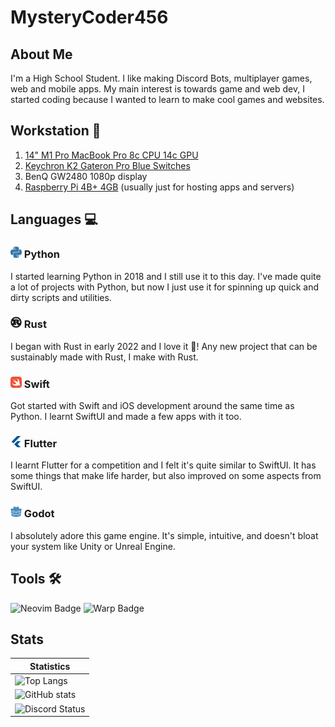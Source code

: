 # MysteryCoder456

## About Me
I'm a High School Student. I like making Discord Bots, multiplayer games, web and mobile apps. My main interest is towards game and web dev,
I started coding because I wanted to learn to make cool games and websites.

## Workstation 💪
1. [14" M1 Pro MacBook Pro 8c CPU 14c GPU](https://support.apple.com/kb/SP854)
2. [Keychron K2 Gateron Pro Blue Switches](https://www.keychron.com/products/keychron-k2-wireless-mechanical-keyboard?variant=31063869784153)
3. BenQ GW2480 1080p display
4. [Raspberry Pi 4B+ 4GB](https://www.raspberrypi.com/products/raspberry-pi-4-model-b/) (usually just for hosting apps and servers)

## Languages 💻
<h3><img src="/logos/python.svg" width=18px /> Python</h3>
<p>
  I started learning Python in 2018 and I still use it to this day. I've made quite a lot of projects with Python,
  but now I just use it for spinning up quick and dirty scripts and utilities.
</p>

<h3><img src="/logos/rust.svg" width=18px style="background: #EA735E;" /> Rust</h3>
<p>I began with Rust in early 2022 and I love it 🦀! Any new project that can be sustainably made with Rust, I make with Rust.</p>

<h3><img src="/logos/swift.svg" width=18px /> Swift</h3>
<p>Got started with Swift and iOS development around the same time as Python. I learnt SwiftUI and made a few apps with it too.</p>

<h3><img src="/logos/flutter.svg" width=18px /> Flutter</h3>
<p>
  I learnt Flutter for a competition and I felt it's quite similar to SwiftUI. It has some things that make life harder,
  but also improved on some aspects from SwiftUI.
</p>

<h3><img src="/logos/godotengine.svg" width=18px /> Godot</h3> 
<p>I absolutely adore this game engine. It's simple, intuitive, and doesn't bloat your system like Unity or Unreal Engine.</p>

## Tools 🛠️
![Neovim Badge](https://img.shields.io/badge/Neovim-Editor-%2357A143?style=for-the-badge&logo=neovim&link=https%3A%2F%2Fgithub.com%2FMysteryCoder456%2Fnvim)
![Warp Badge](https://img.shields.io/badge/Warp-Terminal-%2301A4FF?style=for-the-badge&logo=warp&link=https%3A%2F%2Fapp.warp.dev%2Freferral%2F26LPVW)

## Stats
| Statistics |
| ---------- |
| ![Top Langs](https://github-readme-stats.vercel.app/api/top-langs/?username=MysteryCoder456&layout=compact&count_private=true&theme=github_dark&hide=tcl,cython,makefile,css,jupyter_notebook&langs_count=10) |
| ![GitHub stats](https://github-readme-stats.vercel.app/api?username=MysteryCoder456&count_private=true&show_icons=true&theme=github_dark) |
| ![Discord Status](https://discord.c99.nl/widget/theme-1/400857098121904149.png) |
